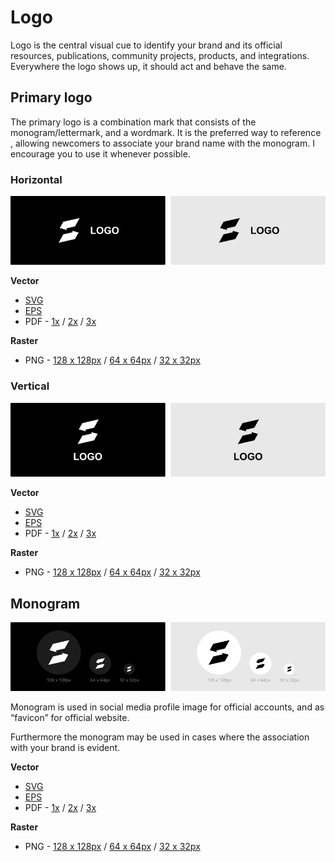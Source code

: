 # Logo

Logo is the central visual cue to identify your brand and its official resources, publications, community projects, products, and integrations. Everywhere the logo shows up, it should act and behave the same.


## Primary logo

The primary logo is a combination mark that consists of the monogram/lettermark, and a wordmark. It is the preferred way to reference , allowing newcomers to associate your brand name with the monogram. I encourage you to use it whenever possible.

### Horizontal

![logotype.img](/01%20-%20design/export/project%20overview/github/logotype%20-%20monogram%20&%20wordmark%20-%20horizontal.png)

**Vector**

- [SVG](/01%20-%20design/export/branding/logotype/monogram%20&%20wordmark%20-%20horizontal.svg)
- [EPS](/01%20-%20design/export/branding/logotype/monogram%20&%20wordmark%20-%20horizontal.eps)
- PDF - [1x](/01%20-%20design/export/branding/logotype/monogram%20&%20wordmark%20-%20horizontal/PDF/1x.pdf) / [2x](/01%20-%20design/export/branding/logotype/monogram%20&%20wordmark%20-%20horizontal/PDF/2x.pdf) / [3x](/01%20-%20design/export/branding/logotype/monogram%20&%20wordmark%20-%20horizontal/PDF/3x.pdf)

**Raster**

- PNG - [128 x 128px](/01%20-%20design/export/branding/logotype/monogram%20&%20wordmark%20-%20horizontal/PNG/128%20x%20128.png) / [64 x 64px](/01%20-%20design/export/branding/logotype/monogram%20&%20wordmark%20-%20horizontal/PNG/64%20x%2064.png) / [32 x 32px](/01%20-%20design/export/branding/logotype/monogram%20&%20wordmark%20-%20horizontal/PNG/32%20x%2032.png)

### Vertical

![logotype.img](/01%20-%20design/export/project%20overview/github/logotype%20-%20monogram%20&%20wordmark%20-%20vertical.png)

**Vector**

- [SVG](/01%20-%20design/export/branding/logotype/monogram%20&%20wordmark%20-%20vertical.svg)
- [EPS](/01%20-%20design/export/branding/logotype/monogram%20&%20wordmark%20-%20vertical.eps)
- PDF - [1x](/01%20-%20design/export/branding/logotype/monogram%20&%20wordmark%20-%20vertical/PDF/1x.pdf) / [2x](/01%20-%20design/export/branding/logotype/monogram%20&%20wordmark%20-%20vertical/PDF/2x.pdf) / [3x](/01%20-%20design/export/branding/logotype/monogram%20&%20wordmark%20-%20vertical/PDF/3x.pdf)

**Raster**

- PNG - [128 x 128px](/01%20-%20design/export/branding/logotype/monogram%20&%20wordmark%20-%20vertical/PNG/128%20x%20128.png) / [64 x 64px](/01%20-%20design/export/branding/logotype/monogram%20&%20wordmark%20-%20vertical/PNG/64%20x%2064.png) / [32 x 32px](/01%20-%20design/export/branding/logotype/monogram%20&%20wordmark%20-%20vertical/PNG/32%20x%2032.png)

## Monogram

![logotype.img](/01%20-%20design/export/project%20overview/github/logotype%20-%20monogram.png)

Monogram is used in social media profile image for official accounts, and as “favicon” for official website.

Furthermore the monogram may be used in cases where the association with your brand is evident.

**Vector**

- [SVG](/01%20-%20design/export/branding/logotype/monogram.svg)
- [EPS](/01%20-%20design/export/branding/logotype/monogram.eps)
- PDF - [1x](/01%20-%20design/export/branding/logotype/monogram/PDF/1x.pdf) / [2x](/01%20-%20design/export/branding/logotype/monogram/PDF/2x.pdf) / [3x](/01%20-%20design/export/branding/logotype/monogram/PDF/3x.pdf)

**Raster**

- PNG - [128 x 128px](/01%20-%20design/export/branding/logotype/monogram/PNG/128%20x%20128.png) / [64 x 64px](/01%20-%20design/export/branding/logotype/monogram/PNG/64%20x%2064.png) / [32 x 32px](/01%20-%20design/export/branding/logotype/monogram/PNG/32%20x%2032.png)
